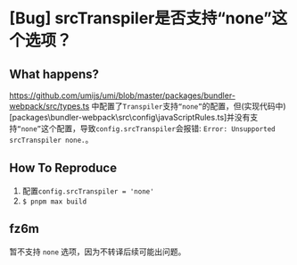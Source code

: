 # [Bug] srcTranspiler是否支持“none”这个选项？

  <!--
感谢您向我们反馈问题，为了高效的解决问题，我们期望你能提供以下信息：
-->

## What happens?

https://github.com/umijs/umi/blob/master/packages/bundler-webpack/src/types.ts 中配置了`Transpiler`支持`“none”`的配置，但(实现代码中)[packages\bundler-webpack\src\config\javaScriptRules.ts]并没有支持`“none”`这个配置，导致`config.srcTranspiler`会报错: `Error: Unsupported srcTranspiler none.`。

## How To Reproduce

1. 配置`config.srcTranspiler = 'none'`
2. `$ pnpm max build`

## fz6m

暂不支持 `none` 选项，因为不转译后续可能出问题。
